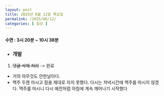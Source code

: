 ```yaml
---
layout: post
title: 2025년 6월 12일 목요일
permalink: /2025/06/12/
categories: [ 일상 ]
---
```

#### 수면 : 3시 20분 ~ 10시 38분
* ### 개발
1. ~~댓글 삭제 처리~~ -> 완료
* 거의 아무것도 안한날이다.
* 맥주 두캔 마시고 잠을 제대로 자지 못했다. 다시는 저녁시간에 맥주를 마시지 않겠다. 맥주를 마시니 다시 예전처럼 아침에 계속 깨어나기 시작했다